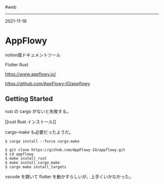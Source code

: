 #web 

---
2021-11-18

# AppFlowy 

notion風ドキュメントツール

Flutter Rust

https://www.appflowy.io/


https://github.com/AppFlowy-IO/appflowy

## Getting Started

rust の cargo がないと失敗する。

[[rust  Rust インストール]]

cargo-make も必要だったようだ。

```shell
$ cargo install --force cargo-make
```


```shell
$ git clone https://github.com/AppFlowy-IO/appflowy.git
$ cd appflowy
$ make install_rust
$ make install_cargo_make
$ cargo make install_targets
```

vscode を開いて flutter を動かすらしいが、上手くいかなかった。
